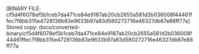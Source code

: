 [BINARY FILE: cf5d4f6078ef5b1ceb7da471ce84e9187ab20cb2655a581d2b036008f44461ffec7f8bb315e4728136b83e9633b97a83d580272716e46327db87e88ff77a]
Stored copy: docs/converted-binary/cf5d4f6078ef5b1ceb7da471ce84e9187ab20cb2655a581d2b036008f44461ffec7f8bb315e4728136b83e9633b97a83d580272716e46327db87e88ff77a
